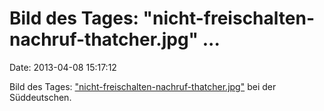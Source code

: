 Bild des Tages: \"nicht-freischalten-nachruf-thatcher.jpg\" \...
================================================================

Date: 2013-04-08 15:17:12

Bild des Tages:
[\"nicht-freischalten-nachruf-thatcher.jpg\"](http://polpix.sueddeutsche.com/bild/1.1370144.1355316562/860x860/nicht-freischalten-nachruf-thatcher.jpg)
bei der Süddeutschen.

